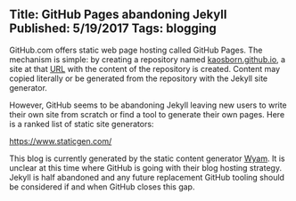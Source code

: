Title: GitHub Pages abandoning Jekyll
Published: 5/19/2017
Tags: blogging
---
GitHub.com offers static web page hosting called GitHub Pages.
The mechanism is simple:
by creating a repository named [kaosborn.github.io](https://github.com/kaosborn/kaosborn.github.io),
a site at that [URL](https://kaosborn.github.io) with the content of the repository is created.
Content may copied literally or be generated from the repository with the Jekyll site generator.

However, GitHub seems to be abandoning Jekyll leaving new users to write their own site from scratch
or find a tool to generate their own pages.  Here is a ranked list of static site generators:

https://www.staticgen.com/

This blog is currently generated by the static content generator [Wyam](https://wyam.io).
It is unclear at this time where GitHub is going with their blog hosting strategy.
Jekyll is half abandoned and any future replacement GitHub tooling should be considered
if and when GitHub closes this gap.
